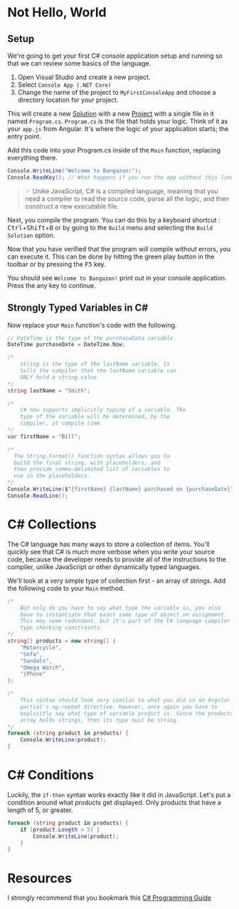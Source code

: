 # Not Hello, World

## Setup

We're going to get your first C# console application setup and running so that we can review some basics of the language.

1. Open Visual Studio and create a new project.
1. Select `Console App (.NET Core)`
1. Change the name of the project to `MyFirstConsoleApp` and choose a directory location for your project.

This will create a new [Solution](https://docs.microsoft.com/en-us/visualstudio/extensibility/internals/solutions-overview) with a new [Project](https://docs.microsoft.com/en-us/visualstudio/extensibility/internals/projects) with a single file in it named `Program.cs`.
`Program.cs` is the file that holds your logic. Think of it as your `app.js` from Angular. It's where the logic of your application starts; the entry point.

Add this code into your Program.cs inside of the `Main` function, replacing everything there.

```cs
Console.WriteLine("Welcome to Bangazon!");
Console.ReadKey(); // What happens if you run the app without this line?
```

> ☞ Unike JavaScript, C# is a compiled language, meaning that you need a compiler to read the source code, parse all the logic, and then construct a new executable file.

Next, you compile the program. You can do this by a keyboard shortcut : <kbd>Ctrl</kbd>+<kbd>Shift</kbd>+<kbd>B</kbd> or by going to the `Build` menu and
selecting the `Build Solution` option.

Now that you have verified that the program will compile without errors, you can execute it.  This can be done by hitting the green play button in the toolbar or by pressing the <kbd>F5</kbd> key.

You should see `Welcome to Bangazon!` print out in your console application. Press the any key to continue.

## Strongly Typed Variables in C#

Now replace your `Main` function's code with the following.

```cs
// DateTime is the type of the purchaseData variable.
DateTime purchaseDate = DateTime.Now;

/*
    string is the type of the lastName variable. It
    tells the compiler that the lastName variable can
    ONLY hold a string value.
*/
string lastName = "Smith";

/*
    C# now supports implicitly typing of a variable. The
    type of the variable will be determined, by the
    compiler, at compile time.
*/
var firstName = "Bill";

/*
  The String.Format() function syntax allows you to
  build the final string, with placeholders, and
  then provide comma-delimited list of variables to
  use in the placeholders.
*/
Console.WriteLine($"{firstName} {lastName} purchased on {purchaseDate}");
Console.ReadLine();
```

# C# Collections

The C# language has many ways to store a collection of items. You'll quickly see that C# is much more verbose when you write your source code, because the developer needs to provide all of the instructions to the compiler, unlike JavaScript or other dynamically typed languages.

We'll look at a very simple type of collection first - an array of strings. Add the following code to your `Main` method.

```cs
/*
    Not only do you have to say what type the variable is, you also
    have to instantiate that exact same type of object on assignment.
    This may seem redundant, but it's part of the C# language compiler's
    type checking constraints.
*/
string[] products = new string[] {
    "Motorcycle",
    "Sofa",
    "Sandals",
    "Omega Watch",
    "iPhone"
};

/*
    This syntax should look very similar to what you did in an Angular
    partial's ng-repeat directive. However, once again you have to
    explicitly say what type of variable product is. Since the products
    array holds strings, then its type must be string.
*/
foreach (string product in products) {
    Console.WriteLine(product);
}
```

# C# Conditions

Luckily, the `if-then` syntax works exactly like it did in JavaScript. Let's put a condition around what products get displayed. Only products that have a length of 5, or greater.

```cs
foreach (string product in products) {
    if (product.Length > 5) {
        Console.WriteLine(product);
    }
}
```

# Resources

I strongly recommend that you bookmark this [C# Programming Guide](https://docs.microsoft.com/en-us/dotnet/csharp/programming-guide/index)
